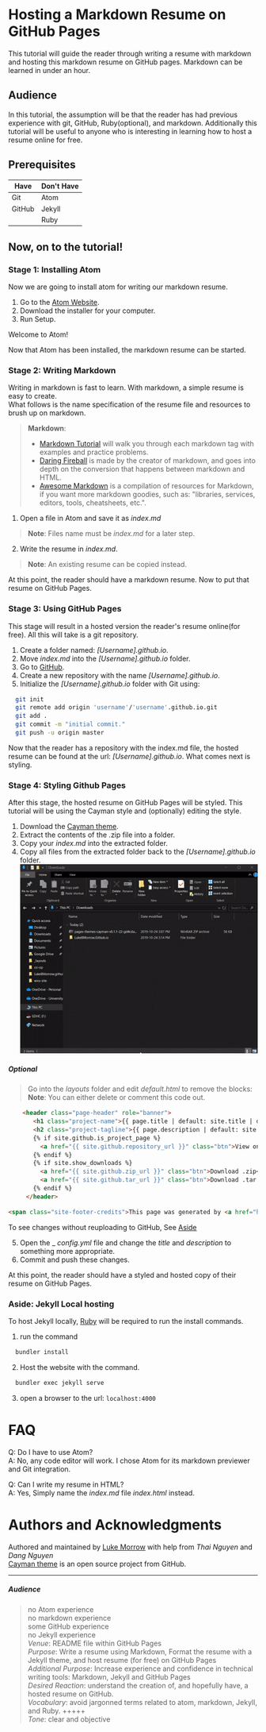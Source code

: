 # Hosting a Markdown Resume on GitHub Pages
This tutorial will guide the reader through writing a resume with markdown and hosting this markdown resume on GitHub pages. Markdown can be learned in under an hour.

## Audience
In this tutorial, the assumption will be that the reader has had previous experience with git, GitHub, Ruby(optional), and markdown. Additionally this tutorial will be useful to anyone who is interesting in learning how to host a resume online for free.

## Prerequisites
|Have |Don't Have |  
|---|---|  
| Git  |  Atom |  
| GitHub | Jekyll |
||Ruby|

## Now, on to the tutorial!

### Stage 1: Installing Atom
Now we are going to install atom for writing our markdown resume.
1. Go to the [Atom Website](https://atom.io/).
2. Download the installer for your computer.
3. Run Setup.  

Welcome to Atom!  

Now that Atom has been installed, the markdown resume can be started.

### Stage 2: Writing Markdown
Writing in markdown is fast to learn. With markdown, a simple resume is easy to create.  
What follows is the name specification of the resume file and resources to brush up on markdown.  
>**Markdown**:  
>    * [Markdown Tutorial](https://www.markdowntutorial.com/) will walk you through each markdown tag with examples and practice problems.  
>    * [Daring Fireball](https://daringfireball.net/projects/markdown/basics) is made by the creator of markdown, and goes into depth on the conversion that happens between markdown and HTML.  
>    * [Awesome Markdown](https://github.com/mundimark/awesome-markdown) is a compilation of resources for Markdown, if you want more markdown goodies, such as: "libraries, services, editors, tools, cheatsheets, etc.".

1. Open a file in Atom and save it as _index.md_
  >**Note**: Files name must be _index.md_ for a later step.

2. Write the resume in _index.md_.
  >**Note**: An existing resume can be copied instead.  



At this point, the reader should have a markdown resume. Now to put that resume on GitHub Pages.

### Stage 3: Using GitHub Pages
This stage will result in a hosted version the reader's resume online(for free). All this will take is a git repository.
1. Create a folder named: _[Username].github.io_.
2. Move _index.md_ into the _[Username].github.io_ folder.
3. Go to [GitHub](https://github.com/).
4. Create a new repository with the name _[Username].github.io_.
5. Initialize the _[Username].github.io_ folder with Git using:  

``` bash
  git init
  git remote add origin 'username'/'username'.github.io.git
  git add .
  git commit -m "initial commit."
  git push -u origin master
```

Now that the reader has a repository with the index.md file, the hosted resume can be found at the url: _[Username].github.io_. What comes next is styling.

### Stage 4: Styling Github Pages
After this stage, the hosted resume on GitHub Pages will be styled. This tutorial will be using the Cayman style and (optionally) editing the style.  
1. Download the [Cayman theme](https://pages-themes.github.io/cayman/).
2. Extract the contents of the .zip file into a folder.
3. Copy your _index.md_ into the extracted folder.
4. Copy all files from the extracted folder back to the _[Username].github.io_ folder.
![A walkthrough of steps 1 to 4](imgs/Step4.gif)

##### Optional
> Go into the _layouts_ folder and edit _default.html_ to remove the blocks:  
>**Note**: You can either delete or comment this code out.
```html
    <header class="page-header" role="banner">
       <h1 class="project-name">{{ page.title | default: site.title | default: site.github.repository_name }}</h1>
       <h2 class="project-tagline">{{ page.description | default: site.description | default: site.github.project_tagline }}</h2>
       {% if site.github.is_project_page %}
         <a href="{{ site.github.repository_url }}" class="btn">View on GitHub</a>
       {% endif %}
       {% if site.show_downloads %}
         <a href="{{ site.github.zip_url }}" class="btn">Download .zip</a>
         <a href="{{ site.github.tar_url }}" class="btn">Download .tar.gz</a>
       {% endif %}
     </header>
   ```
   ```html
   <span class="site-footer-credits">This page was generated by <a href="https://pages.github.com">GitHub Pages</a>.</span>
   ```
   To see changes without reuploading to GitHub, See [Aside](#Aside:-Jekyll-Local-Hosting)

5. Open the _ _config.yml_ file and change the _title_ and _description_ to something more appropriate.  
6. Commit and push these changes.

At this point, the reader should have a styled and hosted copy of their resume on GitHub Pages.

### Aside: Jekyll Local hosting
To host Jekyll locally, [Ruby](https://www.tutorialspoint.com/ruby-on-rails/rails-installation.htm) will be required to run the install commands.
1. run the command
```bash
  bundler install
```
2. Host the website with the command.
```bash
  bundler exec jekyll serve
```
3. open a browser to the url: ``` localhost:4000 ```


# FAQ
  Q: Do I have to use Atom?   
  A: No, any code editor will work. I chose Atom for its markdown previewer and Git integration.

  Q: Can I write my resume in HTML?  
  A: Yes, Simply name the _index.md_ file _index.html_ instead.

# Authors and Acknowledgments
Authored and maintained by [Luke Morrow](https://github.com/LukeBMorrow/) with help from _Thai Nguyen_ and _Dang Nguyen_  
[Cayman theme](https://github.com/pages-themes/cayman) is an open source project from GitHub.
___

##### Audience
>no Atom experience  
  no markdown experience  
  some GitHub experience  
  no Jekyll experience    
  _Venue_: README file within GitHub Pages  
  _Purpose_: Write a resume using Markdown, Format the resume with a Jekyll theme, and host resume (for free) on GitHub Pages  
  _Additional Purpose_: Increase experience and confidence in technical writing tools: Markdown, Jekyll and GitHub Pages  
  _Desired Reaction_: understand the creation of, and hopefully have, a hosted resume on GitHub.  
  _Vocabulary_: avoid jargonned terms related to atom, markdown, Jekyll, and Ruby. +++++  
  _Tone_: clear and objective  
